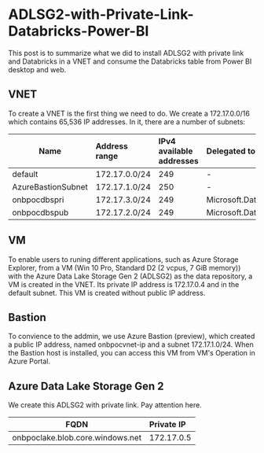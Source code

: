 # ADLSG2-with-Private-Link-Databricks-Power-BI
This post is to summarize what we did to install ADLSG2 with private link and Databricks in a VNET and consume the Databricks table from Power BI desktop and web.

## VNET
To create a VNET is the first thing we need to do. We create a 172.17.0.0/16 which contains 65,536 IP addresses. In it, there are a number of subnets:

| Name               | Address range | IPv4 available addresses | Delegated to                    | Security group              |
| -------------------|:--------------|:-------------------------|:--------------------------------|:----------------------------|
| default            | 172.17.0.0/24 | 249                      | -                               | -                           |
| AzureBastionSubnet | 172.17.1.0/24 | 250                      | -                               | -                           |
| onbpocdbspri       | 172.17.3.0/24 | 249                      | Microsoft.Databricks/workspaces | databricksnsg74bdgxsqpvvlo  |
| onbpocdbspub       | 172.17.2.0/24 | 249                      | Microsoft.Databricks/workspaces | databricksnsg74bdgxsqpvvlo  |

## VM
To enable users to runing different applications, such as Azure Storage Explorer, from a VM (Win 10 Pro, Standard D2 (2 vcpus, 7 GiB memory)) with the Azure Data Lake Storage Gen 2 (ADLSG2) as the data repository, a VM is created in the VNET. Its private IP address is 172.17.0.4 and in the default subnet. This VM is created without public IP address.

## Bastion
To convience to the addmin, we use Azure Bastion (preview), which created a public IP address, named onbpocvnet-ip and a subnet 172.17.1.0/24. When the Bastion host is installed, you can access this VM from VM's Operation in Azure Portal.

## Azure Data Lake Storage Gen 2
We create this ADLSG2 with private link. Pay attention here.

| FQDN                             | Private IP |
| ---------------------------------|:-----------|
| onbpoclake.blob.core.windows.net | 172.17.0.5 |


